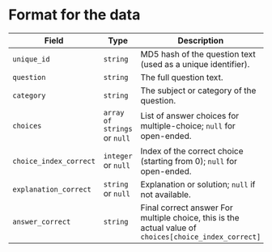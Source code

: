 # Format for the data

| Field                  | Type                         | Description                                                                                           |
| ---------------------- | ---------------------------- | ----------------------------------------------------------------------------------------------------- |
| `unique_id`            | `string`                     | MD5 hash of the question text (used as a unique identifier).                                          |
| `question`             | `string`                     | The full question text.                                                                               |
| `category`             | `string`                     | The subject or category of the question.                                                              |
| `choices`              | `array of strings` or `null` | List of answer choices for multiple-choice; `null` for open-ended.                                    |
| `choice_index_correct` | `integer` or `null`          | Index of the correct choice (starting from 0); `null` for open-ended.                                 |
| `explanation_correct`  | `string` or `null`           | Explanation or solution; `null` if not available.                                                     |
| `answer_correct`       | `string`                     | Final correct answer For multiple choice, this is the actual value of `choices[choice_index_correct]` |